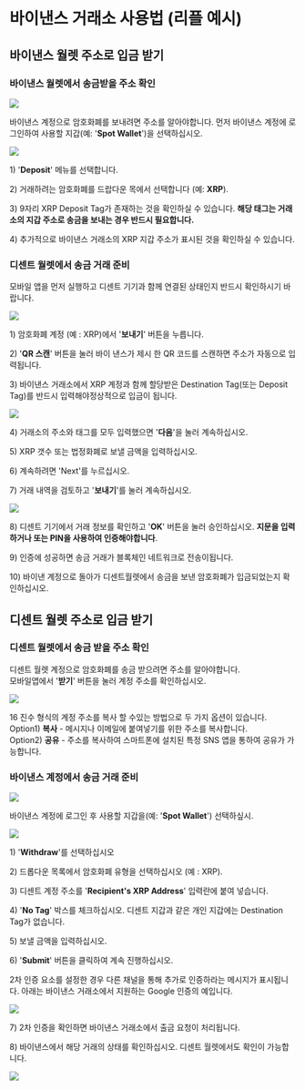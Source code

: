 # 바이낸스 거래소 사용법 \(리플 예시\)

## 바이낸스 월렛 주소로 입금 받기 

### 바이낸스 월렛에서 송금받을 주소 확인

![](../.gitbook/assets/binance1.png)

바이낸스 계정으로 암호화폐를 보내려면 주소를 알아야합니다. 먼저 바이낸스 계정에 로그인하여 사용할 지갑\(예: '**Spot Wallet**'\)을 선택하십시오.

![](../.gitbook/assets/binance2.png)

1\) '**Deposit**' 메뉴를 선택합니다.

2\) 거래하려는 암호화폐를 드랍다운 목에서 선택합니다 \(예: **XRP**\).

3\) 9자리 XRP Deposit Tag가 존재하는 것을 확인하실 수 있습니다. **해당 태그는 거래소의 지갑 주소로 송금을 보내는 경우 반드시 필요합니다.**  

4\) 추가적으로 바이낸스 거래소의 XRP 지갑 주소가 표시된 것을 확인하실 수 있습니다.

### 디센트 월렛에서 송금 거래 준비

모바일 앱을 먼저 실행하고 디센트 기기과 함께 연결된 상태인지 반드시 확인하시기 바랍니다.

![](../.gitbook/assets/binance3.png)

1\) 암호화폐 계정 \(예 : XRP\)에서 '**보내기**' 버튼을 누릅니다.

2\) '**QR 스캔**' 버튼을 눌러 바이 낸스가 제시 한 QR 코드를 스캔하면 주소가 자동으로 입력됩니다.

3\) 바이낸스 거래소에서 XRP 계정과 함께 할당받은 Destination Tag\(또는 Deposit Tag\)를 반드시 입력해야정상적으로 입금이 됩니다.

![](../.gitbook/assets/binance4.png)

4\) 거래소의 주소와 태그를 모두 입력했으면 '**다음**'을 눌러 계속하십시오. 

5\) XRP 갯수 또는 법정화폐로 보낼 금액을 입력하십시오. 

6\) 계속하려면 'Next'를 누르십시오. 

7\) 거래 내역을 검토하고 '**보내기**'를 눌러 계속하십시오.

![](../.gitbook/assets/binance5.png)

8\) 디센트 기기에서 거래 정보를 확인하고 '**OK**' 버튼을 눌러 승인하십시오. **지문을 입력하거나 또는 PIN을 사용하여 인증해야합니다**. 

9\) 인증에 성공하면 송금 거래가 블록체인 네트워크로 전송이됩니다. 

10\) 바이낸 계정으로 돌아가 디센트월렛에서 송금을 보낸 암호화폐가 입금되었는지 확인하십시오.

## 디센트 월렛 주소로 입금 받기 

### 디센트 월렛에서 송금 받을 주소 확인

디센트 월렛 계정으로 암호화폐를 송금 받으려면 주소를 알아야합니다.   
모바일앱에서 '**받기**' 버튼을 눌러 계정 주소를 확인하십시오.

![](../.gitbook/assets/binance7.png)

16 진수 형식의 계정 주소를 복사 할 수있는 방법으로 두 가지 옵션이 있습니다.   
Option1\) **복사** - 메시지나 이메일에 붙여넣기를 위한 주소를 복사합니다.   
Option2\) **공유** - 주소를 복사하여 스마트폰에 설치된 특정 SNS 앱을 통하여 공유가 가능합니다.

### 바이낸스 계정에서 송금 거래 준비

![](../.gitbook/assets/binance1.png)

바이낸스 계정에 로그인 후 사용할 지갑을\(예: '**Spot Wallet**'\) 선택하싶시.

![](../.gitbook/assets/binance8.png)

1\) '**Withdraw**'를 선택하십시오 

2\) 드롭다운 목록에서 암호화폐 유형을 선택하십시오 \(예 : XRP\).

3\) 디센트 계정 주소를 '**Recipient's XRP Address**' 입력란에 붙여 넣습니다. 

4\) '**No Tag**' 박스를 체크하십시오. 디센트 지갑과 같은 개인 지갑에는 Destination Tag가 없습니다. 

5\) 보낼 금액을 입력하십시오. 

6\) '**Submit**' 버튼을 클릭하여 계속 진행하십시오. 

2차 인증 요소를 설정한 경우 다른 채널을 통해 추가로 인증하라는 메시지가 표시됩니다. 아래는 바이낸스 거래소에서 지원하는 Google 인증의 예입니다.

![](../.gitbook/assets/binance10.png)

7\) 2차 인증을 확인하면 바이낸스 거래소에서 출금 요청이 처리됩니다.

8\) 바이낸스에서 해당 거래의 상태를 확인하십시오. 디센트 월렛에서도 확인이 가능합니다.

![](../.gitbook/assets/binance11.png)

